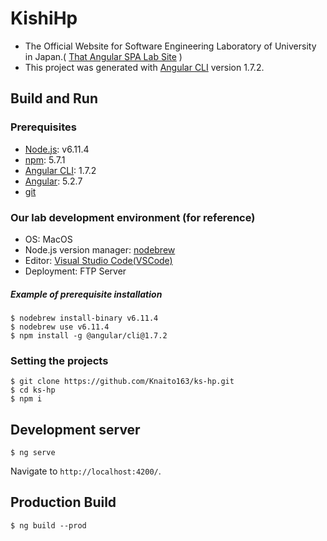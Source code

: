 # KishiHp
- The Official Website for Software Engineering Laboratory of University in Japan.( [That Angular SPA Lab Site](http://www.kishi.mgmt.waseda.ac.jp) )
- This project was generated with [Angular CLI](https://github.com/angular/angular-cli) version 1.7.2.

## Build and Run

### Prerequisites
- [Node.js](https://nodejs.org/en/): v6.11.4
- [npm](https://www.npmjs.com/): 5.7.1
- [Angular CLI](https://github.com/angular/angular-cli): 1.7.2
- [Angular](https://angular-ja.firebaseapp.com/): 5.2.7
- [git](https://git-scm.com/)

### Our lab development environment (for reference)
- OS: MacOS 
- Node.js version manager: [nodebrew](https://github.com/hokaccha/nodebrew)
- Editor: [Visual Studio Code(VSCode)](https://code.visualstudio.com/) 
- Deployment: FTP Server

##### Example of prerequisite installation 
```
$ nodebrew install-binary v6.11.4
$ nodebrew use v6.11.4
$ npm install -g @angular/cli@1.7.2
```

### Setting the projects
```
$ git clone https://github.com/Knaito163/ks-hp.git
$ cd ks-hp
$ npm i
```

## Development server
```
$ ng serve
```
Navigate to `http://localhost:4200/`.

## Production Build
```
$ ng build --prod
```
